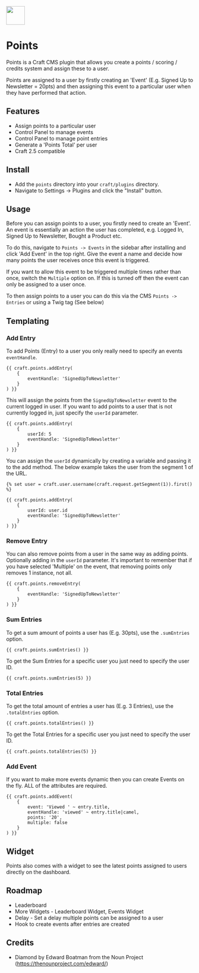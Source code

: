 <img src="https://raw.githubusercontent.com/madebyshape/points/master/screenshots/icon.png" width="50">

# Points

Points is a Craft CMS plugin that allows you create a points / scoring / credits system and assign these to a user.

Points are assigned to a user by firstly creating an 'Event' (E.g. Signed Up to Newsletter = 20pts) and then assigning this event to a particular user when they have performed that action.

## Features

- Assign points to a particular user
- Control Panel to manage events
- Control Panel to manage point entries
- Generate a 'Points Total' per user
- Craft 2.5 compatible

## Install

- Add the `points` directory into your `craft/plugins` directory.
- Navigate to Settings -> Plugins and click the "Install" button.

## Usage

Before you can assign points to a user, you firstly need to create an 'Event'. An event is essentially an action the user has completed, e.g. Logged In, Signed Up to Newsletter, Bought a Product etc. 

To do this, navigate to `Points -> Events` in the sidebar after installing and click 'Add Event' in the top right. Give the event a name and decide how many points the user receives once this event is triggered. 

If you want to allow this event to be triggered multiple times rather than once, switch the `Multiple` option on. If this is turned off then the event can only be assigned to a user once.

To then assign points to a user you can do this via the CMS `Points -> Entries` or using a Twig tag (See below)

## Templating

### Add Entry

To add Points (Entry) to a user you only really need to specify an events `eventHandle`.

	{{ craft.points.addEntry(
		{ 
			eventHandle: 'SignedUpToNewsletter'
		}
	) }}
	
This will assign the points from the `SignedUpToNewsletter` event to the current logged in user. If you want to add points to a user that is not currently logged in, just specify the `userId` parameter.
	
	{{ craft.points.addEntry(
		{ 
			userId: 5
			eventHandle: 'SignedUpToNewsletter'
		}
	) }}
	
You can assign the `userId` dynamically by creating a variable and passing it to the add method. The below example takes the user from the segment 1 of the URL.

	{% set user = craft.user.username(craft.request.getSegment(1)).first() %}

	{{ craft.points.addEntry(
		{ 
			userId: user.id
			eventHandle: 'SignedUpToNewsletter'
		}
	) }}

### Remove Entry

You can also remove points from a user in the same way as adding points. Optionally adding in the `userId` parameter. It's important to remember that if you have selected 'Multiple' on the event, that removing points only removes 1 instance, not all.

	{{ craft.points.removeEntry(
		{ 
			eventHandle: 'SignedUpToNewsletter'
		}
	) }}

### Sum Entries

To get a sum amount of points a user has (E.g. 30pts), use the `.sumEntries` option.

	{{ craft.points.sumEntries() }}
	
To get the Sum Entries for a specific user you just need to specify the user ID.

	{{ craft.points.sumEntries(5) }}
	
### Total Entries

To get the total amount of entries a user has (E.g. 3 Entries), use the `.totalEntries` option.

	{{ craft.points.totalEntries() }}
	
To get the Total Entries for a specific user you just need to specify the user ID.

	{{ craft.points.totalEntries(5) }}
	
### Add Event

If you want to make more events dynamic then you can create Events on the fly. ALL of the attributes are required.

	{{ craft.points.addEvent(
		{
			event: 'Viewed ' ~ entry.title,
			eventHandle: 'viewed' ~ entry.title|camel,
			points: '20',
			multiple: false
		}
	) }}

## Widget

Points also comes with a widget to see the latest points assigned to users directly on the dashboard. 

## Roadmap

- Leaderboard
- More Widgets - Leaderboard Widget, Events Widget
- Delay - Set a delay multiple points can be assigned to a user
- Hook to create events after entries are created

## Credits

- Diamond by Edward Boatman from the Noun Project (https://thenounproject.com/edward/)